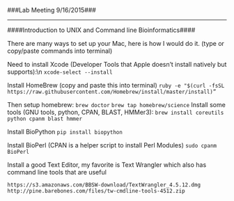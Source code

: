 ###Lab Meeting 9/16/2015###

___
####Introduction to UNIX and Command line Bioinformatics####

There are many ways to set up your Mac, here is how I would do it. (type or copy/paste commands into terminal)

Need to install Xcode (Developer Tools that Apple doesn’t install natively but supports):\n
`xcode-select --install`

Install HomeBrew (copy and paste this into terminal)
```ruby -e "$(curl -fsSL https://raw.githubusercontent.com/Homebrew/install/master/install)”```

Then setup homebrew:
	`brew doctor`
	`brew tap homebrew/science`
Install some tools (GNU tools, python, CPAN, BLAST, HMMer3):
	`brew install coreutils python cpanm blast hmmer`

Install BioPython
`pip install biopython`

Install BioPerl (CPAN is a helper script to install Perl Modules)
`sudo cpanm BioPerl`

Install a good Text Editor, my favorite is Text Wrangler which also has command line tools that are useful
```
https://s3.amazonaws.com/BBSW-download/TextWrangler_4.5.12.dmg
http://pine.barebones.com/files/tw-cmdline-tools-4512.zip
```
